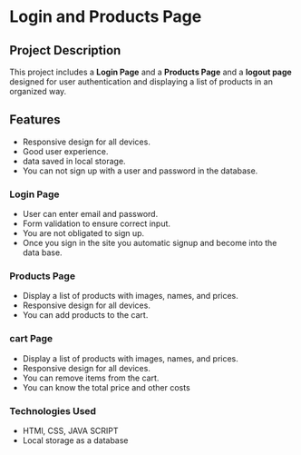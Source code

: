 # Login and Products Page

## Project Description
This project includes a **Login Page** and a **Products Page** and a **logout page** designed for user authentication and displaying a list of products in an organized way.

## Features
- Responsive design for all devices.
- Good user experience.
- data saved in local storage.
- You can not sign up with a user and password in the database. 
### Login Page
- User can enter email and password.
- Form validation to ensure correct input.
- You are not obligated to sign up.
- Once you sign in the site you automatic signup and become into the data base. 

### Products Page
- Display a list of products with images, names, and prices.
- Responsive design for all devices.
- You can add products to the cart.

### cart Page
- Display a list of products with images, names, and prices.
- Responsive design for all devices.
- You can remove items from the cart.
- You can know the total price and other costs

### Technologies Used
- HTMl, CSS, JAVA SCRIPT
- Local storage as a database



